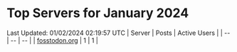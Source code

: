 # Top Servers for January 2024
Last Updated: 01/02/2024 02:19:57 UTC
| Server | Posts | Active Users |
| -- | -- | -- |
| [fosstodon.org](https://fosstodon.org/tags/PowerShell) | 1 | 1 |
